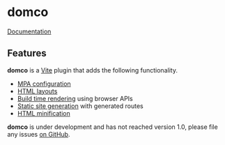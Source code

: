 # domco

[Documentation](https://domco.robino.dev)

## Features

**domco** is a [Vite](https://vitejs.dev) plugin that adds the following functionality.

-   [MPA configuration](https://domco.robino.dev/docs/learn#html)
-   [HTML layouts](https://domco.robino.dev/docs/learn#layout)
-   [Build time rendering](https://domco.robino.dev/docs/learn#build) using browser APIs
-   [Static site generation](https://domco.robino.dev/docs/learn#dynamic-routes) with generated routes
-   [HTML minification](https://domco.robino.dev/docs/learn#html-minification)

**domco** is under development and has not reached version 1.0, please file any issues [on GitHub](https://github.com/rossrobino/domco/issues).
